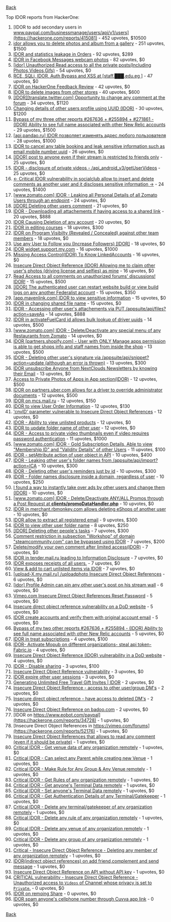 [Back](../README.md)

Top IDOR reports from HackerOne:

1. [IDOR to add secondary users in www.paypal.com/businessmanage/users/api/v1/users](https://hackerone.com/reports/415081) - 452 upvotes, $10500
2. [idor allows you to delete photos and album from a gallery](https://hackerone.com/reports/380410) - 251 upvotes, $1500
3. [IDOR and statistics leakage in Orders](https://hackerone.com/reports/544329) - 92 upvotes, $289
4. [IDOR in Facebook Messages webcam photos](https://hackerone.com/reports/390346) - 82 upvotes, $0
5. [[idor] Unauthorized Read access to all the private posts(Including Photos,Videos,Gifs)](https://hackerone.com/reports/148764) - 54 upvotes, $0
6. [RCE, SQLi, IDOR, Auth Bypass and XSS at [staff.███.edu.eg ]](https://hackerone.com/reports/404874) - 47 upvotes, $0
7. [IDOR on HackerOne Feedback Review](https://hackerone.com/reports/262661) - 42 upvotes, $0
8. [IDOR to delete images from other stores](https://hackerone.com/reports/404797) - 40 upvotes, $600
9. [[IDOR][translate.twitter.com] Opportunity to change any comment at the forum](https://hackerone.com/reports/181748) - 34 upvotes, $1120
10. [Changing details of other users profile using UUID (IDOR)](https://hackerone.com/reports/195996) - 30 upvotes, $1200
11. [Bypass of my three other reports #267636 + #255894 + #271861 - (IDOR) Ability to see full name associated with other New Relic accounts](https://hackerone.com/reports/320173) - 29 upvotes, $1500
12. [[api.pandao.ru] IDOR позволяет изменять адрес любого пользователя](https://hackerone.com/reports/484339) - 28 upvotes, $1000
13. [IDOR to cancel any table booking and leak sensitive information such as email,mobile number,uuid](https://hackerone.com/reports/265258) - 26 upvotes, $0
14. [[IDOR] post to anyone even if their stream is restricted to friends only](https://hackerone.com/reports/137954) - 25 upvotes, $0
15. [IDOR - disclosure of private videos - /api_android_v3/getUserVideos](https://hackerone.com/reports/186279) - 25 upvotes, $0
16. [<- Critical IDOR vulnerability in socialclub allow to insert and delete comments as another user and it discloses sensitive information ->](https://hackerone.com/reports/204292) - 24 upvotes, $1400
17. [[www.zomato.com] IDOR - Leaking all Personal Details of all Zomato Users through an endpoint](https://hackerone.com/reports/269937) - 24 upvotes, $0
18. [[IDOR] Deleting other users comment](https://hackerone.com/reports/138243) - 21 upvotes, $0
19. [IDOR - Downloading all attachements if having access to a shared link](https://hackerone.com/reports/194790) - 20 upvotes, $888
20. [IDOR Causing Deletion of any account](https://hackerone.com/reports/156537) - 20 upvotes, $0
21. [IDOR in editing courses](https://hackerone.com/reports/227522) - 18 upvotes, $300
22. [IDOR on Program Visibilty (Revealed / Concealed) against other team members](https://hackerone.com/reports/291721) - 18 upvotes, $0
23. [Use any User to Follow you (Increase Followers) [IDOR]](https://hackerone.com/reports/245969) - 18 upvotes, $0
24. [IDOR widget.support.my.com](https://hackerone.com/reports/328337) - 16 upvotes, $1000
25. [Missing Access Control(IDOR) To Know LinkedAccounts](https://hackerone.com/reports/152407) - 16 upvotes, $0
26. [Insecure Direct Object Reference (IDOR) Allowing me to claim other user's photos (driving license and selfies) as mine](https://hackerone.com/reports/268167) - 16 upvotes, $0
27. [Read Access to all comments on unauthorized forums' discussions! IDOR!](https://hackerone.com/reports/308610) - 15 upvotes, $500
28. [[IDOR] The authenticated user can restart website build or view build logs on any another Federalist account](https://hackerone.com/reports/245872) - 15 upvotes, $350
29. [[app.mavenlink.com] IDOR to view sensitive information](https://hackerone.com/reports/283419) - 15 upvotes, $0
30. [IDOR in changing shared file name](https://hackerone.com/reports/547663) - 15 upvotes, $0
31. [IDOR - Accessing other user's attachements via PUT /appsuite/api/files?action=saveAs](https://hackerone.com/reports/204984) - 14 upvotes, $888
32. [IDOR in activateFuelCard id allows bulk lookup of driver uuids](https://hackerone.com/reports/254151) - 14 upvotes, $500
33. [[www.zomato.com] IDOR - Delete/Deactivate any special menu of any Restaurants from Zomato](https://hackerone.com/reports/264919) - 14 upvotes, $0
34. [IDOR [partners.shopify.com] - User with ONLY Manage apps permission is able to get shops info and staff names from inside the shop](https://hackerone.com/reports/243943) - 13 upvotes, $500
35. [IDOR - Deleting other user's signature via /appsuite/api/snippet?action=update (although an error is thrown)](https://hackerone.com/reports/199321) - 13 upvotes, $300
36. [IDOR unsubscribe Anyone from NextClouds Newsletters by knowing their Email](https://hackerone.com/reports/230328) - 13 upvotes, $0
37. [Access to Private Photos of Apps in App section(IDOR)](https://hackerone.com/reports/318751) - 12 upvotes, $500
38. [IDOR on partners.uber.com allows for a driver to override administrator documents](https://hackerone.com/reports/194594) - 12 upvotes, $500
39. [IDOR on mcs.mail.ru](https://hackerone.com/reports/312555) - 12 upvotes, $150
40. [IDOR to view User Order Information](https://hackerone.com/reports/287789) - 12 upvotes, $130
41. ['cnvID' parameter vulnerable to Insecure Direct Object References](https://hackerone.com/reports/265284) - 12 upvotes, $0
42. [IDOR - Ability to view unlisted products](https://hackerone.com/reports/172545) - 12 upvotes, $0
43. [IDOR to update folder name of other user](https://hackerone.com/reports/587687) - 12 upvotes, $0
44. [IDOR - Access to private video thumbnails even if video requires password authentication](https://hackerone.com/reports/197114) - 11 upvotes, $1000
45. [[www.zomato.com] IDOR - Gold Subscription Details, Able to view "Membership ID" and "Validity Details" of other Users](https://hackerone.com/reports/344145) - 11 upvotes, $100
46. [IDOR - setAttribute action of user object in API](https://hackerone.com/reports/285432) - 10 upvotes, $400
47. [IDOR - Leaking other user's folder names from /appsuite/api/import?action=ICA](https://hackerone.com/reports/199281) - 10 upvotes, $300
48. [IDOR - Deleting other user's reminders just by id](https://hackerone.com/reports/198969) - 10 upvotes, $300
49. [IDOR - Folder names disclosure inside a domain, regardless of user](https://hackerone.com/reports/194574) - 10 upvotes, $250
50. [I found a way to instantly take over ads by other users and change them (IDOR)](https://hackerone.com/reports/253929) - 10 upvotes, $0
51. [[www.zomato.com] IDOR - Delete/Deactivate ANY/ALL Promos through a Post Request at **clients/promoDataHandler.php**](https://hackerone.com/reports/264754) - 10 upvotes, $0
52. [IDOR in merchant.rbmonkey.com allows deleting eShops of another user](https://hackerone.com/reports/281296) - 10 upvotes, $0
53. [IDOR allow to extract all registered email](https://hackerone.com/reports/302485) - 9 upvotes, $300
54. [IDOR to view other user folder name](https://hackerone.com/reports/333767) - 8 upvotes, $250
55. [[IDOR] Deleting other people's tasks](https://hackerone.com/reports/293845) - 7 upvotes, $300
56. [Comment restriction in subsection "Workshop" of domain "steamcommunity.com" can be bypassed using IDOR](https://hackerone.com/reports/365504) - 7 upvotes, $200
57. [Delete/modify your own comment after limited access(IDOR)](https://hackerone.com/reports/154410) - 7 upvotes, $0
58. [IDOR in tender.mail.ru leading to Information Disclosure](https://hackerone.com/reports/226640) - 7 upvotes, $0
59. [IDOR exposes receipts of all users.](https://hackerone.com/reports/283407) - 7 upvotes, $0
60. [View & add to cart unlisted items via IDOR](https://hackerone.com/reports/344284) - 7 upvotes, $0
61. [[upload-X.my.mail.ru] /uploadphoto Insecure Direct Object References](https://hackerone.com/reports/140548) - 6 upvotes, $0
62. [[idor] Profile Admin can pin any other user's post on his stream wall](https://hackerone.com/reports/138852) - 6 upvotes, $0
63. [Vimeo.com Insecure Direct Object References Reset Password](https://hackerone.com/reports/42587) - 5 upvotes, $0
64. [Insecure direct object reference vulnerability on a DoD website](https://hackerone.com/reports/184933) - 5 upvotes, $0
65. [IDOR create accounts and verify them with original account email](https://hackerone.com/reports/244636) - 5 upvotes, $0
66. [Bypass of my two other reports #267636 + #255894 - (IDOR) Ability to see full name associated with other New Relic accounts](https://hackerone.com/reports/271861) - 5 upvotes, $0
67. [IDOR in treat subscriptions](https://hackerone.com/reports/313050) - 4 upvotes, $100
68. [IDOR- Activate Mopub on different organizations- steal api token- Fabric.io](https://hackerone.com/reports/95552) - 4 upvotes, $0
69. [Insecure Direct Object Reference (IDOR) vulnerability in a DoD website](https://hackerone.com/reports/207099) - 4 upvotes, $0
70. [IDOR - Disable sharing](https://hackerone.com/reports/153905) - 3 upvotes, $100
71. [Insecure Direct Object Reference vulnerability](https://hackerone.com/reports/46397) - 3 upvotes, $0
72. [IDOR expire other user sessions](https://hackerone.com/reports/56511) - 3 upvotes, $0
73. [Generating Unlimited Free Travel Gift Invites | IDOR](https://hackerone.com/reports/49499) - 2 upvotes, $0
74. [Insecure Direct Object Reference - access to other user/group DM's](https://hackerone.com/reports/53858) - 2 upvotes, $0
75. [Insecure direct object reference - have access to deleted DM's](https://hackerone.com/reports/52646) - 2 upvotes, $0
76. [Insecure Direct Object Reference on badoo.com](https://hackerone.com/reports/126861) - 2 upvotes, $0
77. [IDOR on https://www.eobot.com/paypal](https://hackerone.com/reports/34728) - 1 upvotes, $0
78. [Insecure Direct Object References in https://vimeo.com/forums](https://hackerone.com/reports/52176) - 1 upvotes, $0
79. [Insecure Direct Object References that allows to read any comment (even if it should be private)](https://hackerone.com/reports/52181) - 1 upvotes, $0
80. [Critical IDOR - Get venue data of any organization remotely](https://hackerone.com/reports/120305) - 1 upvotes, $0
81. [Critical IDOR - Can select any Parent while creating new Venue](https://hackerone.com/reports/120312) - 1 upvotes, $0
82. [Critical IDOR - Make Rule for Any Group & Any Venue remotely](https://hackerone.com/reports/120318) - 1 upvotes, $0
83. [Critical IDOR - Get Rules of any organization remotely](https://hackerone.com/reports/120314) - 1 upvotes, $0
84. [Critical IDOR - Get anyone's Terminal Data remotely](https://hackerone.com/reports/120289) - 1 upvotes, $0
85. [Critical IDOR - Set anyone's Terminal Data remotely](https://hackerone.com/reports/120291) - 1 upvotes, $0
86. [Critical IDOR - Get Authentication Details of any Terminal/Gatekeeper](https://hackerone.com/reports/120293) - 1 upvotes, $0
87. [Critical IDOR - Delete any terminal/gatekeeper of any organization remotely](https://hackerone.com/reports/120288) - 1 upvotes, $0
88. [Critical IDOR - Delete any rule of any organization remotely](https://hackerone.com/reports/120126) - 1 upvotes, $0
89. [Critical IDOR - Delete any venue of any organization remotely](https://hackerone.com/reports/120123) - 1 upvotes, $0
90. [Critical IDOR - Delete any group of any organization remotely](https://hackerone.com/reports/120121) - 1 upvotes, $0
91. [Critical - Insecure Direct Object Reference - Deleting any member of any organization remotely](https://hackerone.com/reports/120115) - 1 upvotes, $0
92. [IDOR(indirect object references) on add friend,complement and send message](https://hackerone.com/reports/166849) - 1 upvotes, $0
93. [Insecure Direct Object Reference on API without API key](https://hackerone.com/reports/284963) - 1 upvotes, $0
94. [CRITICAL vulnerability - Insecure Direct Object Reference - Unauthorized access to `Videos` of Channel whose privacy is set to `Private`.](https://hackerone.com/reports/45960) - 0 upvotes, $0
95. [IDOR on remoing Share](https://hackerone.com/reports/85720) - 0 upvotes, $0
96. [IDOR spam anyone's cellphone number through Cuvva app link](https://hackerone.com/reports/232562) - 0 upvotes, $0


[Back](../README.md)